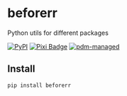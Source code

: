 # beforerr


Python utils for different packages

[![PyPI](https://img.shields.io/pypi/v/beforerr.png)](https://pypi.org/project/beforerr/)
[![Pixi
Badge](https://img.shields.io/endpoint?url=https://raw.githubusercontent.com/prefix-dev/pixi/main/assets/badge/v0.json)](https://pixi.sh)
[![pdm-managed](https://img.shields.io/badge/pdm-managed-blueviolet.png)](https://pdm-project.org)

<!-- WARNING: THIS FILE WAS AUTOGENERATED! DO NOT EDIT! -->

## Install

``` sh
pip install beforerr
```

